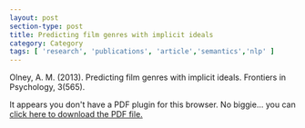 ```yaml
---
layout: post
section-type: post
title: Predicting film genres with implicit ideals
category: Category
tags: [ 'research', 'publications', 'article','semantics','nlp' ]
---
```

Olney, A. M. (2013). Predicting film genres with implicit ideals. Frontiers in Psychology, 3(565). 

<object data="https://blogs.memphis.edu/aolney/files/2019/10/olney_frontiers_netflix.pdf" type="application/pdf" width="100%" height="600px">
 
  <p>It appears you don't have a PDF plugin for this browser.
  No biggie... you can <a href="https://blogs.memphis.edu/aolney/files/2019/10/olney_frontiers_netflix.pdf">click here to
  download the PDF file.</a></p>
  
</object>
